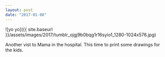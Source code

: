 ```yaml
---
layout: post
date: "2017-01-08"
---
```


![yo yo]({{ site.baseurl }}/assets/images/2017/tumblr_ojgj9b0bqg1r16syio1_1280-1024x576.jpg)

Another vist to Mama in the hospital. This time to print some drawings for the kids.
